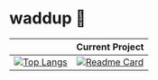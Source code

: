 # waddup 👋

<!--
[![Top Langs](https://github-readme-stats.vercel.app/api/top-langs/?username=seyhanvankhan&langs_count=10&layout=compact&theme=algolia)](https://github.com/seyhanvankhan/seyhanvankhan)
-->


&nbsp;             |  Current Project
:-------------------------:|:-------------------------:
[![Top Langs](https://github-readme-stats.vercel.app/api/top-langs/?username=seyhanvankhan&langs_count=10&layout=compact&theme=algolia)](https://github.com/seyhanvankhan/seyhanvankhan)  |  [![Readme Card](https://github-readme-stats.vercel.app/api/pin/?username=alizehkhan&repo=wandern&theme=algolia)](https://github.com/alizehkhan/wandern)


<!--
**seyhanvankhan/seyhanvankhan** is a ✨ _special_ ✨ repository because its `README.md` (this file) appears on your GitHub profile.

Here are some ideas to get you started:

- 🔭 I’m currently working on ...
- 🌱 I’m currently learning ...
- 👯 I’m looking to collaborate on ...
- 🤔 I’m looking for help with ...
- 💬 Ask me about ...
- 📫 How to reach me: ...
- 😄 Pronouns: ...
- ⚡ Fun fact: ...
-->
